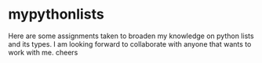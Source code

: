 # mypythonlists
Here are some assignments taken to broaden my knowledge on python lists and its types. I am looking forward to collaborate with anyone that wants to work with me. cheers
